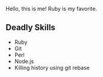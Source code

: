 Hello, this is me!
Ruby is my favorite.

Deadly Skills
-------------
* Ruby
* Git
* Perl
* Node.js
* Killing history using git rebase